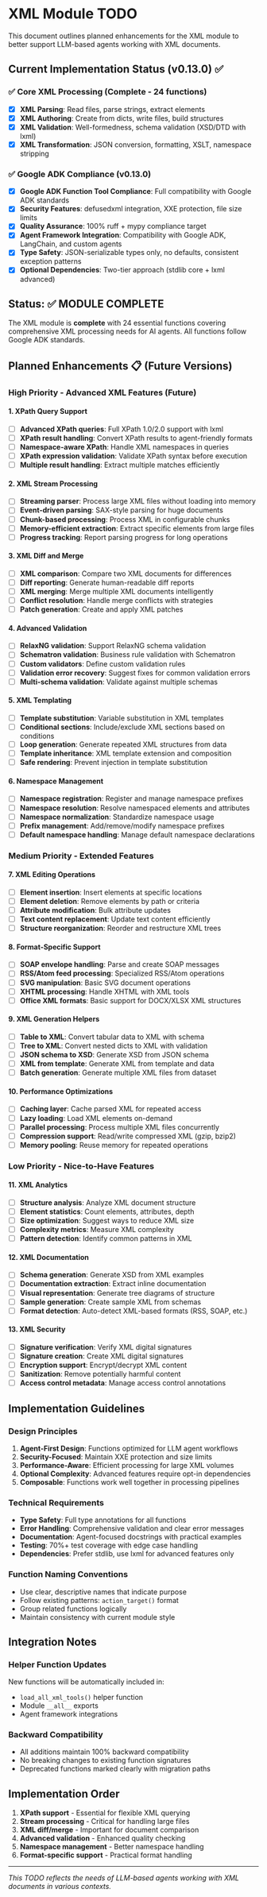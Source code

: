 # XML Module TODO

This document outlines planned enhancements for the XML module to better support LLM-based agents working with XML documents.

## Current Implementation Status (v0.13.0) ✅

### ✅ Core XML Processing (Complete - 24 functions)
- [x] **XML Parsing**: Read files, parse strings, extract elements
- [x] **XML Authoring**: Create from dicts, write files, build structures
- [x] **XML Validation**: Well-formedness, schema validation (XSD/DTD with lxml)
- [x] **XML Transformation**: JSON conversion, formatting, XSLT, namespace stripping

### ✅ Google ADK Compliance (v0.13.0)
- [x] **Google ADK Function Tool Compliance**: Full compatibility with Google ADK standards
- [x] **Security Features**: defusedxml integration, XXE protection, file size limits
- [x] **Quality Assurance**: 100% ruff + mypy compliance target
- [x] **Agent Framework Integration**: Compatibility with Google ADK, LangChain, and custom agents
- [x] **Type Safety**: JSON-serializable types only, no defaults, consistent exception patterns
- [x] **Optional Dependencies**: Two-tier approach (stdlib core + lxml advanced)

## Status: ✅ MODULE COMPLETE

The XML module is **complete** with 24 essential functions covering comprehensive XML processing needs for AI agents. All functions follow Google ADK standards.

## Planned Enhancements 📋 (Future Versions)

### High Priority - Advanced XML Features (Future)

#### 1. XPath Query Support
- [ ] **Advanced XPath queries**: Full XPath 1.0/2.0 support with lxml
- [ ] **XPath result handling**: Convert XPath results to agent-friendly formats
- [ ] **Namespace-aware XPath**: Handle XML namespaces in queries
- [ ] **XPath expression validation**: Validate XPath syntax before execution
- [ ] **Multiple result handling**: Extract multiple matches efficiently

#### 2. XML Stream Processing
- [ ] **Streaming parser**: Process large XML files without loading into memory
- [ ] **Event-driven parsing**: SAX-style parsing for huge documents
- [ ] **Chunk-based processing**: Process XML in configurable chunks
- [ ] **Memory-efficient extraction**: Extract specific elements from large files
- [ ] **Progress tracking**: Report parsing progress for long operations

#### 3. XML Diff and Merge
- [ ] **XML comparison**: Compare two XML documents for differences
- [ ] **Diff reporting**: Generate human-readable diff reports
- [ ] **XML merging**: Merge multiple XML documents intelligently
- [ ] **Conflict resolution**: Handle merge conflicts with strategies
- [ ] **Patch generation**: Create and apply XML patches

#### 4. Advanced Validation
- [ ] **RelaxNG validation**: Support RelaxNG schema validation
- [ ] **Schematron validation**: Business rule validation with Schematron
- [ ] **Custom validators**: Define custom validation rules
- [ ] **Validation error recovery**: Suggest fixes for common validation errors
- [ ] **Multi-schema validation**: Validate against multiple schemas

#### 5. XML Templating
- [ ] **Template substitution**: Variable substitution in XML templates
- [ ] **Conditional sections**: Include/exclude XML sections based on conditions
- [ ] **Loop generation**: Generate repeated XML structures from data
- [ ] **Template inheritance**: XML template extension and composition
- [ ] **Safe rendering**: Prevent injection in template substitution

#### 6. Namespace Management
- [ ] **Namespace registration**: Register and manage namespace prefixes
- [ ] **Namespace resolution**: Resolve namespaced elements and attributes
- [ ] **Namespace normalization**: Standardize namespace usage
- [ ] **Prefix management**: Add/remove/modify namespace prefixes
- [ ] **Default namespace handling**: Manage default namespace declarations

### Medium Priority - Extended Features

#### 7. XML Editing Operations
- [ ] **Element insertion**: Insert elements at specific locations
- [ ] **Element deletion**: Remove elements by path or criteria
- [ ] **Attribute modification**: Bulk attribute updates
- [ ] **Text content replacement**: Update text content efficiently
- [ ] **Structure reorganization**: Reorder and restructure XML trees

#### 8. Format-Specific Support
- [ ] **SOAP envelope handling**: Parse and create SOAP messages
- [ ] **RSS/Atom feed processing**: Specialized RSS/Atom operations
- [ ] **SVG manipulation**: Basic SVG document operations
- [ ] **XHTML processing**: Handle XHTML with XML tools
- [ ] **Office XML formats**: Basic support for DOCX/XLSX XML structures

#### 9. XML Generation Helpers
- [ ] **Table to XML**: Convert tabular data to XML with schema
- [ ] **Tree to XML**: Convert nested dicts to XML with validation
- [ ] **JSON schema to XSD**: Generate XSD from JSON schema
- [ ] **XML from template**: Generate XML from template and data
- [ ] **Batch generation**: Generate multiple XML files from dataset

#### 10. Performance Optimizations
- [ ] **Caching layer**: Cache parsed XML for repeated access
- [ ] **Lazy loading**: Load XML elements on-demand
- [ ] **Parallel processing**: Process multiple XML files concurrently
- [ ] **Compression support**: Read/write compressed XML (gzip, bzip2)
- [ ] **Memory pooling**: Reuse memory for repeated operations

### Low Priority - Nice-to-Have Features

#### 11. XML Analytics
- [ ] **Structure analysis**: Analyze XML document structure
- [ ] **Element statistics**: Count elements, attributes, depth
- [ ] **Size optimization**: Suggest ways to reduce XML size
- [ ] **Complexity metrics**: Measure XML complexity
- [ ] **Pattern detection**: Identify common patterns in XML

#### 12. XML Documentation
- [ ] **Schema generation**: Generate XSD from XML examples
- [ ] **Documentation extraction**: Extract inline documentation
- [ ] **Visual representation**: Generate tree diagrams of structure
- [ ] **Sample generation**: Create sample XML from schemas
- [ ] **Format detection**: Auto-detect XML-based formats (RSS, SOAP, etc.)

#### 13. XML Security
- [ ] **Signature verification**: Verify XML digital signatures
- [ ] **Signature creation**: Create XML digital signatures
- [ ] **Encryption support**: Encrypt/decrypt XML content
- [ ] **Sanitization**: Remove potentially harmful content
- [ ] **Access control metadata**: Manage access control annotations

## Implementation Guidelines

### Design Principles
1. **Agent-First Design**: Functions optimized for LLM agent workflows
2. **Security-Focused**: Maintain XXE protection and size limits
3. **Performance-Aware**: Efficient processing for large XML volumes
4. **Optional Complexity**: Advanced features require opt-in dependencies
5. **Composable**: Functions work well together in processing pipelines

### Technical Requirements
- **Type Safety**: Full type annotations for all functions
- **Error Handling**: Comprehensive validation and clear error messages
- **Documentation**: Agent-focused docstrings with practical examples
- **Testing**: 70%+ test coverage with edge case handling
- **Dependencies**: Prefer stdlib, use lxml for advanced features only

### Function Naming Conventions
- Use clear, descriptive names that indicate purpose
- Follow existing patterns: `action_target()` format
- Group related functions logically
- Maintain consistency with current module style

## Integration Notes

### Helper Function Updates
New functions will be automatically included in:
- `load_all_xml_tools()` helper function
- Module `__all__` exports
- Agent framework integrations

### Backward Compatibility
- All additions maintain 100% backward compatibility
- No breaking changes to existing function signatures
- Deprecated functions marked clearly with migration paths

## Implementation Order

1. **XPath support** - Essential for flexible XML querying
2. **Stream processing** - Critical for handling large files
3. **XML diff/merge** - Important for document comparison
4. **Advanced validation** - Enhanced quality checking
5. **Namespace management** - Better namespace handling
6. **Format-specific support** - Practical format handling

---

*This TODO reflects the needs of LLM-based agents working with XML documents in various contexts.*
